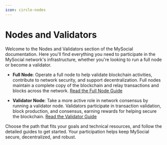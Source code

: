 ```yaml
---
icon: circle-nodes
---
```


# Nodes and Validators

Welcome to the Nodes and Validators section of the MySocial documentation. Here you'll find everything you need to participate in the MySocial network's infrastructure, whether you're looking to run a full node or become a validator.

- **Full Node**: Operate a full node to help validate blockchain activities, contribute to network security, and support decentralization. Full nodes maintain a complete copy of the blockchain and relay transactions and blocks across the network. [Read the Full Node Guide](./run-a-full-node.md)

- **Validator Node**: Take a more active role in network consensus by running a validator node. Validators participate in transaction validation, block production, and consensus, earning rewards for helping secure the blockchain. [Read the Validator Guide](./run-a-validator.md)

Choose the path that fits your goals and technical resources, and follow the detailed guides to get started. Your participation helps keep MySocial secure, decentralized, and robust.

